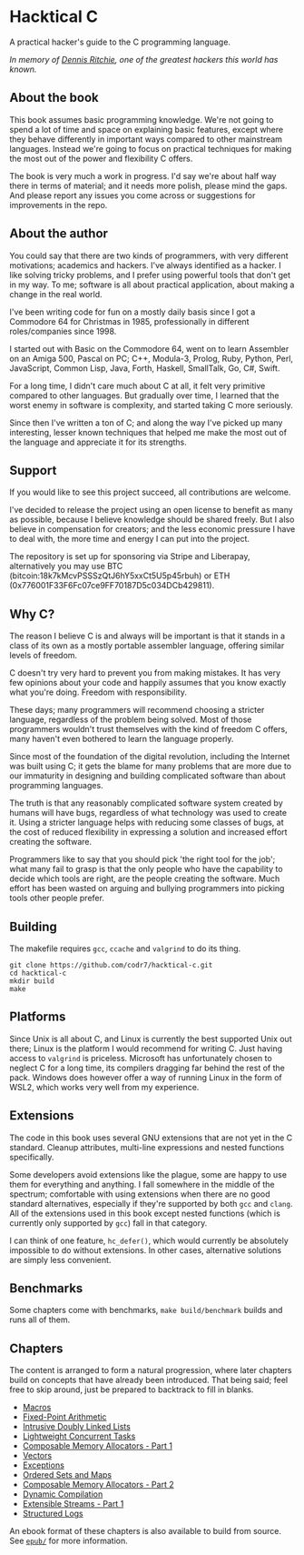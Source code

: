# Hacktical C
A practical hacker's guide to the C programming language.

*In memory of [Dennis Ritchie](https://en.wikipedia.org/wiki/Dennis_Ritchie),
one of the greatest hackers this world has known.*

## About the book
This book assumes basic programming knowledge. We're not going to spend a lot of time and space on explaining basic features, except where they behave differently in important ways compared to other mainstream languages. Instead we're going to focus on practical techniques for making the most out of the power and flexibility C offers.

The book is very much a work in progress. I'd say we're about half way there in terms of material; and it needs more polish, please mind the gaps. And please report any issues you come across or suggestions for improvements in the repo.

## About the author
You could say that there are two kinds of programmers, with very different motivations; academics and hackers. I've always identified as a hacker. I like solving tricky problems, and I prefer using powerful tools that don't get in my way. To me; software is all about practical application, about making a change in the real world.

I've been writing code for fun on a mostly daily basis since I got a Commodore 64 for Christmas in 1985, professionally in different roles/companies since 1998.

I started out with Basic on the Commodore 64, went on to learn Assembler on an Amiga 500, Pascal on PC; C++, Modula-3, Prolog, Ruby, Python, Perl, JavaScript, Common Lisp, Java, Forth, Haskell, SmallTalk, Go, C#, Swift.

For a long time, I didn't care much about C at all, it felt very primitive compared to other languages. But gradually over time, I learned that the worst enemy in software is complexity, and started taking C more seriously.

Since then I've written a ton of C; and along the way I've picked up many interesting, lesser known techniques that helped me make the most out of the language and appreciate it for its strengths.

## Support
If you would like to see this project succeed, all contributions are welcome.

I've decided to release the project using an open license to benefit as many as possible, because I believe knowledge should be shared freely. But I also believe in compensation for creators; and the less economic pressure I have to deal with, the more time and energy I can put into the project. 

The repository is set up for sponsoring via Stripe and Liberapay, alternatively you may use BTC (bitcoin:18k7kMcvPSSSzQtJ6hY5xxCt5U5p45rbuh) or ETH (0x776001F33F6Fc07ce9FF70187D5c034DCb429811). 

## Why C?
The reason I believe C is and always will be important is that it stands in a class of its own as a mostly portable assembler language, offering similar levels of freedom.

C doesn't try very hard to prevent you from making mistakes. It has very few opinions about your code and happily assumes that you know exactly what you're doing. Freedom with responsibility.

These days; many programmers will recommend choosing a stricter language, regardless of the problem being solved. Most of those programmers wouldn't trust themselves with the kind of freedom C offers, many haven't even bothered to learn the language properly.

Since most of the foundation of the digital revolution, including the Internet was built using C; it gets the blame for many problems that are more due to our immaturity in designing and building complicated software than about programming languages.

The truth is that any reasonably complicated software system created by humans will have bugs, regardless of what technology was used to create it. Using a stricter language helps with reducing some classes of bugs, at the cost of reduced flexibility in expressing a solution and increased effort creating the software.

Programmers like to say that you should pick 'the right tool for the job'; what many fail to grasp is that the only people who have the capability to decide which tools are right, are the people creating the software. Much effort has been wasted on arguing and bullying programmers into picking tools other people prefer.

## Building
The makefile requires `gcc`, `ccache` and `valgrind` to do its thing.

```
git clone https://github.com/codr7/hacktical-c.git
cd hacktical-c
mkdir build
make
```

## Platforms
Since Unix is all about C, and Linux is currently the best supported Unix out there; Linux is the platform I would recommend for writing C. Just having access to `valgrind` is priceless. Microsoft has unfortunately chosen to neglect C for a long time, its compilers dragging far behind the rest of the pack. Windows does however offer a way of running Linux in the form of WSL2, which works very well from my experience.

## Extensions
The code in this book uses several GNU extensions that are not yet in the C standard. Cleanup attributes, multi-line expressions and nested functions specifically.

Some developers avoid extensions like the plague, some are happy to use them for everything and anything. I fall somewhere in the middle of the spectrum; comfortable with using extensions when there are no good standard alternatives, especially if they're supported by both `gcc` and `clang`. All of the extensions used in this book except nested functions (which is currently only supported by `gcc`) fall in that category.

I can think of one feature, `hc_defer()`, which would currently be absolutely impossible to do without extensions. In other cases, alternative solutions are simply less convenient.

## Benchmarks
Some chapters come with benchmarks, `make build/benchmark` builds and runs all of them.

## Chapters
The content is arranged to form a natural progression, where later chapters build on concepts that have already been introduced. That being said; feel free to skip around, just be prepared to backtrack to fill in blanks.

- [Macros](https://github.com/codr7/hacktical-c/tree/main/macro)
- [Fixed-Point Arithmetic](https://github.com/codr7/hacktical-c/tree/main/fix)
- [Intrusive Doubly Linked Lists](https://github.com/codr7/hacktical-c/tree/main/list)
- [Lightweight Concurrent Tasks](https://github.com/codr7/hacktical-c/tree/main/task)
- [Composable Memory Allocators - Part 1](https://github.com/codr7/hacktical-c/tree/main/malloc1)
- [Vectors](https://github.com/codr7/hacktical-c/tree/main/vector)
- [Exceptions](https://github.com/codr7/hacktical-c/tree/main/error)
- [Ordered Sets and Maps](https://github.com/codr7/hacktical-c/tree/main/set)
- [Composable Memory Allocators - Part 2](https://github.com/codr7/hacktical-c/tree/main/malloc2)
- [Dynamic Compilation](https://github.com/codr7/hacktical-c/tree/main/dynamic)
- [Extensible Streams - Part 1](https://github.com/codr7/hacktical-c/tree/main/stream1)
- [Structured Logs](https://github.com/codr7/hacktical-c/tree/main/slog)

An ebook format of these chapters is also available to build from source. See [`epub/`](./epub/README.md) for more information.
